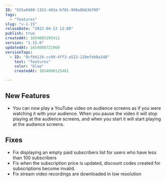 ```yaml
---
ID: "935a0480-1153-403a-b781-998a0bb3b709"
tags:
  - "features"
slug: "v-1-15"
relaseDate: "2022-04-13 12:00"
publish: true
createdAt: 1654085295412
version: "1.15.0"
updatedAt: 1654088721960
versionTags:
  - ID: "0cfbb124-cc09-4ff3-a522-220efeb8a148"
    text: "features"
    color: "blue"
    createdAt: 1654090125481

---
```

New Features
------------

*   You can now play a YouTube video on audience screens as if you were watching it with your audience. When you pause the video it will stop playing at the audience screens, and when you start it will start playing at the audience screens.

Fixes
-----

*   Fix displaying an empty paid subscribers list for users who have less than 100 subscribers
*   Fix when the subscription price is updated, discount codes created for subscriptions become invalid.
*   Fix stream video recordings are downloaded in low resolution